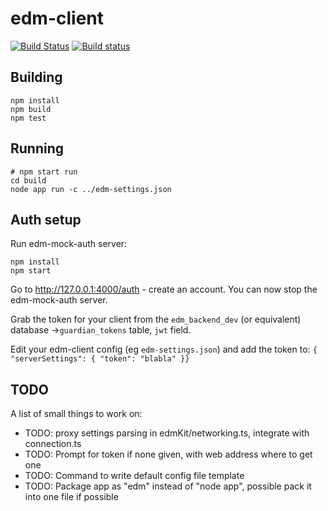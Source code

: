 ﻿# edm-client

[![Build Status](https://semaphoreci.com/api/v1/mytardis/edm-client/branches/master/badge.svg)](https://semaphoreci.com/mytardis/edm-client)
[![Build status](https://ci.appveyor.com/api/projects/status/ex84g0e8gyi61p6u/branch/master?svg=true)](https://ci.appveyor.com/project/grischa/edm-client/branch/master)

## Building

```
npm install
npm build
npm test
```

## Running
```
# npm start run
cd build
node app run -c ../edm-settings.json
```

## Auth setup

Run edm-mock-auth server:
```
npm install
npm start
```

Go to http://127.0.0.1:4000/auth - create an account.
You can now stop the edm-mock-auth server.

Grab the token for your client from the `edm_backend_dev` (or equivalent) database
->`guardian_tokens` table, `jwt` field.

Edit your edm-client config (eg `edm-settings.json`) and add the token to:
 `{ "serverSettings": { "token": "blabla" }}`


## TODO

A list of small things to work on:

* TODO: proxy settings parsing in edmKit/networking.ts, integrate with connection.ts
* TODO: Prompt for token if none given, with web address where to get one
* TODO: Command to write default config file template
* TODO: Package app as "edm" instead of "node app", possible pack it into one file if possible
